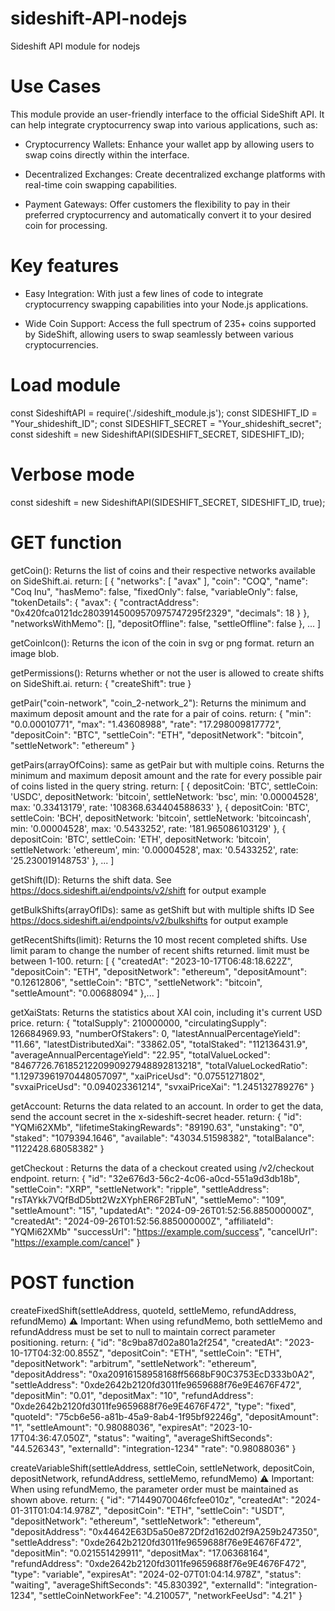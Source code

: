 # sideshift-API-nodejs
Sideshift API module for nodejs

# Use Cases
This module provide an user-friendly interface to the official SideShift API. It can help integrate cryptocurrency swap into various applications, such as:

- Cryptocurrency Wallets: Enhance your wallet app by allowing users to swap coins directly within the interface.

- Decentralized Exchanges: Create decentralized exchange platforms with real-time coin swapping capabilities.

- Payment Gateways: Offer customers the flexibility to pay in their preferred cryptocurrency and automatically convert it to your desired coin for processing.


# Key features
- Easy Integration: With just a few lines of code to integrate cryptocurrency swapping capabilities into your Node.js applications.

- Wide Coin Support: Access the full spectrum of 235+ coins supported by SideShift, allowing users to swap seamlessly between various cryptocurrencies.



#  Load module
const SideshiftAPI = require('./sideshift_module.js');
const SIDESHIFT_ID = "Your_shideshift_ID";
const SIDESHIFT_SECRET = "Your_shideshift_secret";
const sideshift = new SideshiftAPI(SIDESHIFT_SECRET, SIDESHIFT_ID);


# Verbose mode
const sideshift = new SideshiftAPI(SIDESHIFT_SECRET, SIDESHIFT_ID, true);



# GET function
getCoin(): Returns the list of coins and their respective networks available on SideShift.ai.
return: [ {
    "networks": [
      "avax"
    ],
    "coin": "COQ",
    "name": "Coq Inu",
    "hasMemo": false,
    "fixedOnly": false,
    "variableOnly": false,
    "tokenDetails": {
      "avax": {
        "contractAddress": "0x420fca0121dc28039145009570975747295f2329",
        "decimals": 18
      }
    },
    "networksWithMemo": [],
    "depositOffline": false,
    "settleOffline": false
  }, ... ]
  
  
getCoinIcon(): Returns the icon of the coin in svg or png format.
return an image blob.


getPermissions(): Returns whether or not the user is allowed to create shifts on SideShift.ai. 
return: {
  "createShift": true
}


 getPair("coin-network", "coin_2-network_2"): Returns the minimum and maximum deposit amount and the rate for a pair of coins.
return: {
  "min": "0.0.00010771",
  "max": "1.43608988",
  "rate": "17.298009817772",
  "depositCoin": "BTC",
  "settleCoin": "ETH",
  "depositNetwork": "bitcoin",
  "settleNetwork": "ethereum"
}


getPairs(arrayOfCoins): same as getPair but with multiple coins. Returns the minimum and maximum deposit amount and the rate for every possible pair of coins listed in the query string.
return: [
  {
    depositCoin: 'BTC',
    settleCoin: 'USDC',
    depositNetwork: 'bitcoin',
    settleNetwork: 'bsc',
    min: '0.00004528',
    max: '0.33413179',
    rate: '108368.634404588633'
  },
  {
    depositCoin: 'BTC',
    settleCoin: 'BCH',
    depositNetwork: 'bitcoin',
    settleNetwork: 'bitcoincash',
    min: '0.00004528',
    max: '0.5433252',
    rate: '181.965086103129'
  },
  {
    depositCoin: 'BTC',
    settleCoin: 'ETH',
    depositNetwork: 'bitcoin',
    settleNetwork: 'ethereum',
    min: '0.00004528',
    max: '0.5433252',
    rate: '25.230019148753'
  }, ...
]


getShift(ID): Returns the shift data.
See https://docs.sideshift.ai/endpoints/v2/shift for output example


getBulkShifts(arrayOfIDs): same as getShift but with multiple shifts ID
See https://docs.sideshift.ai/endpoints/v2/bulkshifts for output example


getRecentShifts(limit): Returns the 10 most recent completed shifts. Use limit param to change the number of recent shifts returned. limit must be between 1-100.
return: [
  {
    "createdAt": "2023-10-17T06:48:18.622Z",
    "depositCoin": "ETH",
    "depositNetwork": "ethereum",
    "depositAmount": "0.12612806",
    "settleCoin": "BTC",
    "settleNetwork": "bitcoin",
    "settleAmount": "0.00688094"
  },...
]


getXaiStats: Returns the statistics about XAI coin, including it's current USD price.
return: {
  "totalSupply": 210000000,
  "circulatingSupply": 126684969.93,
  "numberOfStakers": 0,
  "latestAnnualPercentageYield": "11.66",
  "latestDistributedXai": "33862.05",
  "totalStaked": "112136431.9",
  "averageAnnualPercentageYield": "22.95",
  "totalValueLocked": "8467726.7618521220990927948892813218",
  "totalValueLockedRatio": "1.12973961970448057097",
  "xaiPriceUsd": "0.07551271802",
  "svxaiPriceUsd": "0.094023361214",
  "svxaiPriceXai": "1.245132789276"
}


getAccount: Returns the data related to an account. In order to get the data, send the account secret in the x-sideshift-secret header.
return: {
  "id": "YQMi62XMb",
  "lifetimeStakingRewards": "89190.63",
  "unstaking": "0",
  "staked": "1079394.1646",
  "available": "43034.51598382",
  "totalBalance": "1122428.68058382"
}


getCheckout : Returns the data of a checkout created using /v2/checkout endpoint.
return: {
  "id": "32e676d3-56c2-4c06-a0cd-551a9d3db18b",
  "settleCoin": "XRP",
  "settleNetwork": "ripple",
  "settleAddress": "rsTAYkk7VQfBdD5btt2WzXYphER6F2BTuN",
  "settleMemo": "109",
  "settleAmount": "15",
  "updatedAt": "2024-09-26T01:52:56.885000000Z",
  "createdAt": "2024-09-26T01:52:56.885000000Z",
  "affiliateId": "YQMi62XMb"
  "successUrl": "https://example.com/success",
  "cancelUrl": "https://example.com/cancel"
}



# POST function
createFixedShift(settleAddress, quoteId, settleMemo, refundAddress, refundMemo)
⚠️ Important: When using refundMemo, both settleMemo and refundAddress must be set to null to maintain correct parameter positioning.
return: {
  "id": "8c9ba87d02a801a2f254",
  "createdAt": "2023-10-17T04:32:00.855Z",
  "depositCoin": "ETH",
  "settleCoin": "ETH",
  "depositNetwork": "arbitrum",
  "settleNetwork": "ethereum",
  "depositAddress": "0xa20916158958168ff5668bF90C3753EcD333b0A2",
  "settleAddress": "0xde2642b2120fd3011fe9659688f76e9E4676F472",
  "depositMin": "0.01",
  "depositMax": "10",
  "refundAddress": "0xde2642b2120fd3011fe9659688f76e9E4676F472",
  "type": "fixed",
  "quoteId": "75cb6e56-a81b-45a9-8ab4-1f95bf92246g",
  "depositAmount": "1",
  "settleAmount": "0.98088036",
  "expiresAt": "2023-10-17T04:36:47.050Z",
  "status": "waiting",
  "averageShiftSeconds": "44.526343",
  "externalId": "integration-1234"
  "rate": "0.98088036"
}


createVariableShift(settleAddress, settleCoin, settleNetwork, depositCoin, depositNetwork, refundAddress, settleMemo, refundMemo)
⚠️ Important: When using refundMemo, the parameter order must be maintained as shown above.
return: {
  "id": "71449070046fcfee010z",
  "createdAt": "2024-01-31T01:04:14.978Z",
  "depositCoin": "ETH",
  "settleCoin": "USDT",
  "depositNetwork": "ethereum",
  "settleNetwork": "ethereum",
  "depositAddress": "0x44642E63D5a50e872Df2d162d02f9A259b247350",
  "settleAddress": "0xde2642b2120fd3011fe9659688f76e9E4676F472",
  "depositMin": "0.021551429911",
  "depositMax": "17.06368164",
  "refundAddress": "0xde2642b2120fd3011fe9659688f76e9E4676F472",
  "type": "variable",
  "expiresAt": "2024-02-07T01:04:14.978Z",
  "status": "waiting",
  "averageShiftSeconds": "45.830392",
  "externalId": "integration-1234",
  "settleCoinNetworkFee": "4.210057",
  "networkFeeUsd": "4.21"
}
